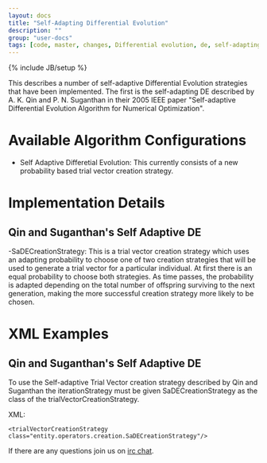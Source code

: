 ```yaml
---
layout: docs
title: "Self-Adapting Differential Evolution"
description: ""
group: "user-docs"
tags: [code, master, changes, Differential evolution, de, self-adapting]
---
```

{% include JB/setup %}

This describes a number of self-adaptive Differential Evolution strategies that have been implemented.
The first is the self-adapting DE described by A. K. Qin and P. N. Suganthan in their 2005 IEEE
paper "Self-adaptive Differential Evolution Algorithm for Numerical Optimization". 



# Available Algorithm Configurations
- Self Adaptive Differetial Evolution: This currently consists of a new probability based trial vector 
creation strategy.

# Implementation Details

## Qin and Suganthan's Self Adaptive DE
-SaDECreationStrategy: This is a trial vector creation strategy which uses an adapting probability to 
choose one of two creation strategies that will be used to generate a trial vector for a particular 
individual. At first there is an equal probability to choose both strategies. As time passes, the 
probability is adapted depending on the total number of offspring surviving to the next generation, 
making the more successful creation strategy more likely to be chosen.


# XML Examples

## Qin and Suganthan's Self Adaptive DE
To use the Self-adaptive Trial Vector creation strategy described by Qin and Suganthan the
iterationStrategy must be given SaDECreationStrategy as the class of the trialVectorCreationStrategy.

XML:

    <trialVectorCreationStrategy class="entity.operators.creation.SaDECreationStrategy"/>



If there are any questions join us on [irc chat](http://webchat.freenode.net/?channels=cilib).
